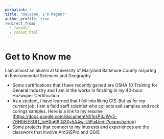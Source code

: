 ```yaml
---
permalink: /
title: "Welcome, I'm Megan!"
author_profile: true
redirect_from: 
  - /about/
  - /about.html
---
```

# Get to Know me
I am almost an alumni at University of Maryland Baltimore County majoring in Environmental Sciences and Geography

- Some certifications that I have recently gained are OSHA 10 Training for General Industry and I am in the works in finshing in my 40-hour Hazwoper Certification 
- As a student, I have learned that I fell into liking GIS. But as for my current job, I am a field staff scientist who collects soil samples and rock corings samples. Here is a link to my resume (https://docs.google.com/document/d/1nsP4JWy5-Z6H0EtE3DlT_toHXp68IQ3Xy5A4w-UiPu4/edit?usp=sharing)
- Some projects that connect to my interests and experiences are the classwork that involve ArcGISPro and QGIS

